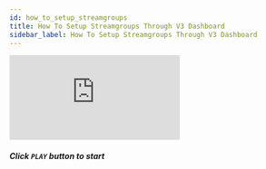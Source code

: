 ```yaml
---
id: how_to_setup_streamgroups
title: How To Setup Streamgroups Through V3 Dashboard
sidebar_label: How To Setup Streamgroups Through V3 Dashboard
---
```


<div class="video-wrap">
    <div class="video-container">
        <iframe src="https://www.youtube.com/embed/NfHQoGwUTzc" frameborder="0" allowfullscreen></iframe>
    </div>
</div>

##### *Click `PLAY` button to start*

